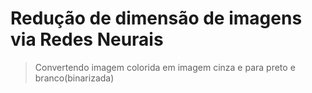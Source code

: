 # Redução de dimensão de imagens via Redes Neurais

> Convertendo imagem colorida em imagem cinza e para preto e branco(binarizada)
